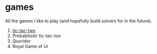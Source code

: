 # games
All the games I like to play (and hopefully build solvers for in the future).

1. [tic-tac-two](https://wadoodabdul.github.io/games/tic_tac_two/)
2. Probabilistic tic-tac-toe
3. Quoridor
4. Royal Game of Ur
